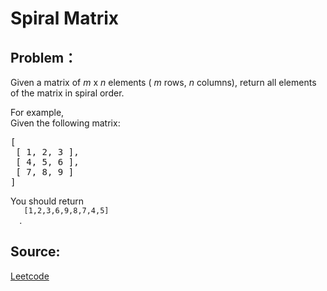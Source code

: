 # Spiral Matrix

## Problem：

<div class="question-content">
 <p>
 </p>
 <p>
  Given a matrix of
  <i>
   m
  </i>
  x
  <i>
   n
  </i>
  elements (
  <i>
   m
  </i>
  rows,
  <i>
   n
  </i>
  columns), return all elements of the matrix in spiral order.
 </p>
 <p>
  For example,
  <br/>
  Given the following matrix:
 </p>
 <pre>
[
 [ 1, 2, 3 ],
 [ 4, 5, 6 ],
 [ 7, 8, 9 ]
]
</pre>
 <p>
  You should return
  <code>
   [1,2,3,6,9,8,7,4,5]
  </code>
  .
 </p>
</div>


## Source:
[Leetcode](https://leetcode.com/problems/spiral-matrix/)
